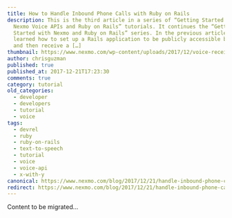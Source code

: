```yaml
---
title: How to Handle Inbound Phone Calls with Ruby on Rails
description: This is the third article in a series of “Getting Started with
  Nexmo Voice APIs and Ruby on Rails” tutorials. It continues the “Getting
  Started with Nexmo and Ruby on Rails” series. In the previous article, you
  learned how to set up a Rails application to be publicly accessible by Nexmo
  and then receive a […]
thumbnail: https://www.nexmo.com/wp-content/uploads/2017/12/voice-receive-call-ruby.png
author: chrisguzman
published: true
published_at: 2017-12-21T17:23:30
comments: true
category: tutorial
old_categories:
  - developer
  - developers
  - tutorial
  - voice
tags:
  - devrel
  - ruby
  - ruby-on-rails
  - text-to-speech
  - tutorial
  - voice
  - voice-api
  - x-with-y
canonical: https://www.nexmo.com/blog/2017/12/21/handle-inbound-phone-calls-ruby-rails-dr
redirect: https://www.nexmo.com/blog/2017/12/21/handle-inbound-phone-calls-ruby-rails-dr
---
```

Content to be migrated...